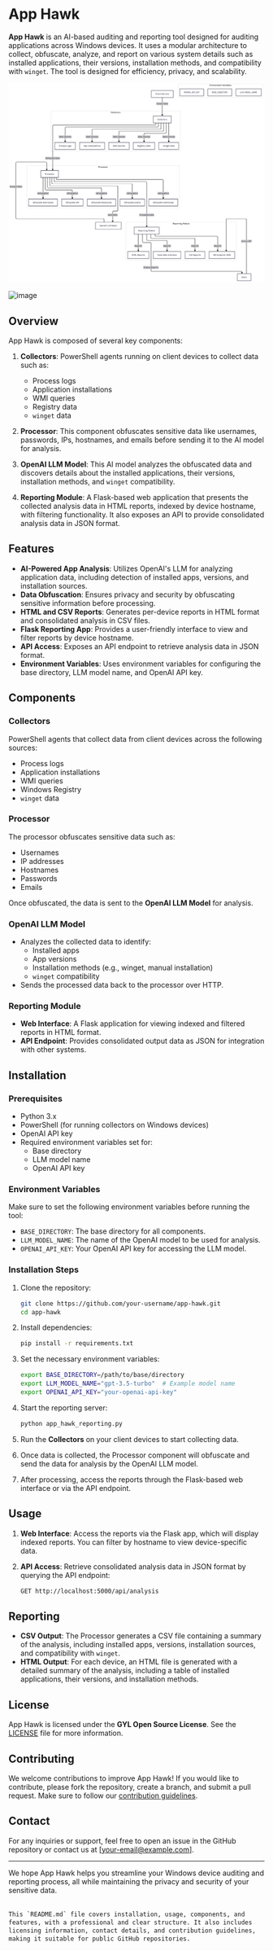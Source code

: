 # App Hawk

**App Hawk** is an AI-based auditing and reporting tool designed for auditing applications across Windows devices. It uses a modular architecture to collect, obfuscate, analyze, and report on various system details such as installed applications, their versions, installation methods, and compatibility with `winget`. The tool is designed for efficiency, privacy, and scalability.

![image](https://github.com/EzalorIT/App-Hawk/blob/main/Design/ComponentDesign.png)

![image](https://github.com/user-attachments/assets/cfd43110-514b-4d38-978a-75642e6e1e8c)


## Overview

App Hawk is composed of several key components:

1. **Collectors**: PowerShell agents running on client devices to collect data such as:
   - Process logs
   - Application installations
   - WMI queries
   - Registry data
   - `winget` data
   
2. **Processor**: This component obfuscates sensitive data like usernames, passwords, IPs, hostnames, and emails before sending it to the AI model for analysis.

3. **OpenAI LLM Model**: This AI model analyzes the obfuscated data and discovers details about the installed applications, their versions, installation methods, and `winget` compatibility.

4. **Reporting Module**: A Flask-based web application that presents the collected analysis data in HTML reports, indexed by device hostname, with filtering functionality. It also exposes an API to provide consolidated analysis data in JSON format.

## Features

- **AI-Powered App Analysis**: Utilizes OpenAI's LLM for analyzing application data, including detection of installed apps, versions, and installation sources.
- **Data Obfuscation**: Ensures privacy and security by obfuscating sensitive information before processing.
- **HTML and CSV Reports**: Generates per-device reports in HTML format and consolidated analysis in CSV files.
- **Flask Reporting App**: Provides a user-friendly interface to view and filter reports by device hostname.
- **API Access**: Exposes an API endpoint to retrieve analysis data in JSON format.
- **Environment Variables**: Uses environment variables for configuring the base directory, LLM model name, and OpenAI API key.

## Components

### Collectors
PowerShell agents that collect data from client devices across the following sources:
- Process logs
- Application installations
- WMI queries
- Windows Registry
- `winget` data

### Processor
The processor obfuscates sensitive data such as:
- Usernames
- IP addresses
- Hostnames
- Passwords
- Emails

Once obfuscated, the data is sent to the **OpenAI LLM Model** for analysis.

### OpenAI LLM Model
- Analyzes the collected data to identify:
  - Installed apps
  - App versions
  - Installation methods (e.g., winget, manual installation)
  - `winget` compatibility
- Sends the processed data back to the processor over HTTP.

### Reporting Module
- **Web Interface**: A Flask application for viewing indexed and filtered reports in HTML format.
- **API Endpoint**: Provides consolidated output data as JSON for integration with other systems.

## Installation

### Prerequisites

- Python 3.x
- PowerShell (for running collectors on Windows devices)
- OpenAI API key
- Required environment variables set for:
  - Base directory
  - LLM model name
  - OpenAI API key

### Environment Variables
Make sure to set the following environment variables before running the tool:

- `BASE_DIRECTORY`: The base directory for all components.
- `LLM_MODEL_NAME`: The name of the OpenAI model to be used for analysis.
- `OPENAI_API_KEY`: Your OpenAI API key for accessing the LLM model.

### Installation Steps

1. Clone the repository:

   ```bash
   git clone https://github.com/your-username/app-hawk.git
   cd app-hawk
   ```

2. Install dependencies:

   ```bash
   pip install -r requirements.txt
   ```

3. Set the necessary environment variables:

   ```bash
   export BASE_DIRECTORY=/path/to/base/directory
   export LLM_MODEL_NAME="gpt-3.5-turbo"  # Example model name
   export OPENAI_API_KEY="your-openai-api-key"
   ```

4. Start the reporting server:

   ```bash
   python app_hawk_reporting.py
   ```

5. Run the **Collectors** on your client devices to start collecting data.

6. Once data is collected, the Processor component will obfuscate and send the data for analysis by the OpenAI LLM model.

7. After processing, access the reports through the Flask-based web interface or via the API endpoint.

## Usage

1. **Web Interface**: Access the reports via the Flask app, which will display indexed reports. You can filter by hostname to view device-specific data.

2. **API Access**: Retrieve consolidated analysis data in JSON format by querying the API endpoint:

   ```bash
   GET http://localhost:5000/api/analysis
   ```

## Reporting

- **CSV Output**: The Processor generates a CSV file containing a summary of the analysis, including installed apps, versions, installation sources, and compatibility with `winget`.
- **HTML Output**: For each device, an HTML file is generated with a detailed summary of the analysis, including a table of installed applications, their versions, and installation methods.

## License

App Hawk is licensed under the **GYL Open Source License**. See the [LICENSE](LICENSE) file for more information.

## Contributing

We welcome contributions to improve App Hawk! If you would like to contribute, please fork the repository, create a branch, and submit a pull request. Make sure to follow our [contribution guidelines](CONTRIBUTING.md).

## Contact

For any inquiries or support, feel free to open an issue in the GitHub repository or contact us at [your-email@example.com].

---

We hope App Hawk helps you streamline your Windows device auditing and reporting process, all while maintaining the privacy and security of your sensitive data.
```

This `README.md` file covers installation, usage, components, and features, with a professional and clear structure. It also includes licensing information, contact details, and contribution guidelines, making it suitable for public GitHub repositories.
